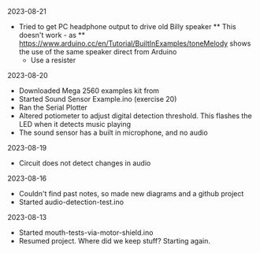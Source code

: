 2023-08-21
* Tried to get PC headphone output to drive old Billy speaker
** This doesn't work - as
** https://www.arduino.cc/en/Tutorial/BuiltInExamples/toneMelody shows the use of the same speaker direct from Arduino
  * Use a resister   

2023-08-20
* Downloaded Mega 2560 examples kit from
* Started Sound Sensor Example.ino (exercise 20)
* Ran the Serial Plotter
* Altered potiometer to adjust digital detection threshold. This flashes the LED when it detects music playing
* The sound sensor has a built in microphone, and no audio 

2023-08-19
* Circuit does not detect changes in audio 

2023-08-16
* Couldn't find past notes, so made new diagrams and a github project
* Started audio-detection-test.ino

2023-08-13
* Started mouth-tests-via-motor-shield.ino
* Resumed project. Where did we keep stuff? Starting again.
